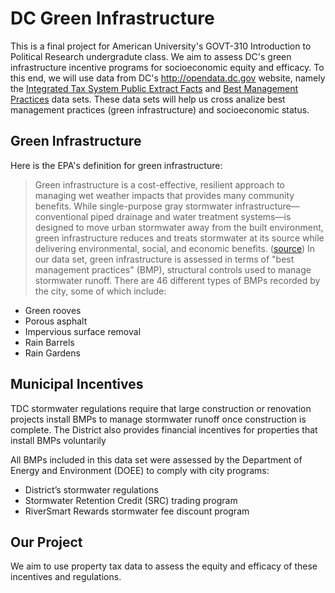 # DC Green Infrastructure
This is a final project for American University's GOVT-310 Introduction to Political Research undergradute class. We aim to assess DC's green infrastructure incentive programs for socioeconomic equity and efficacy. To this end, we will use data from DC's http://opendata.dc.gov website, namely the [Integrated Tax System Public Extract Facts](http://opendata.dc.gov/datasets/integrated-tax-system-public-extract-facts) and [Best Management Practices](http://opendata.dc.gov/datasets/best-management-practices) data sets. These data sets will help us cross analize best management practices (green infrastructure) and socioeconomic status.

## Green Infrastructure
Here is the EPA's definition for green infrastructure:
> Green infrastructure is a cost-effective, resilient approach to managing wet weather impacts that provides many community benefits. While single-purpose gray stormwater infrastructure—conventional piped drainage and water treatment systems—is designed to move urban stormwater away from the built environment, green infrastructure reduces and treats stormwater at its source while delivering environmental, social, and economic benefits. ([source](https://www.epa.gov/green-infrastructure/what-green-infrastructure))
In our data set, green infrastructure is assessed in terms of "best management practices" (BMP), structural controls used to manage stormwater runoff. There are 46 different types of BMPs recorded by the city, some of which include:
* Green rooves
* Porous asphalt
* Impervious surface removal
* Rain Barrels                               
* Rain Gardens

## Municipal Incentives
TDC stormwater regulations require that large construction or renovation projects install BMPs to manage stormwater runoff once construction is complete. The District also provides financial incentives for properties that install BMPs voluntarily

All BMPs included in this data set were assessed by the Department of Energy and Environment (DOEE) to comply with city programs:
* District’s stormwater regulations
* Stormwater Retention Credit (SRC) trading program
* RiverSmart Rewards stormwater fee discount program

## Our Project
We aim to use property tax data to assess the equity and efficacy of these incentives and regulations.
